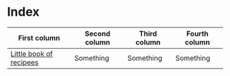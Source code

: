 # Index
First column | Second column | Third column | Fourth column
------------------------ | ------------------------- | ------------------------- | -------------------------
[Little book of recipees](https://formulas-and-numbers.github.io/book-of-recipees) | Something | Something | Something

